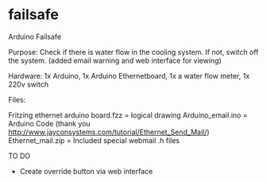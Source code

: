 failsafe
========

Arduino Failsafe

Purpose: Check if there is water flow in the cooling system. If not, switch off the system. (added email warning and web interface for viewing)

Hardware: 1x Arduino, 1x Arduino Ethernetboard, 1x a water flow meter, 1x 220v switch

Files: 

Fritzing ethernet arduino board.fzz  = logical drawing 
Arduino_email.ino = Arduino Code (thank you http://www.jayconsystems.com/tutorial/Ethernet_Send_Mail/)
Ethernet_mail.zip = Included special webmail .h files


TO DO

- Create override button via web interface
